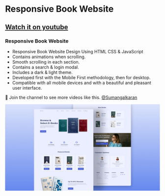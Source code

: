 # Responsive Book Website
## [Watch it on youtube]()
### Responsive Book Website

- Responsive Book Website Design Using HTML CSS & JavaScript
- Contains animations when scrolling.
- Smooth scrolling in each section.
- Contains a search & login modal.
- Includes a dark & light theme.
- Developed first with the Mobile First methodology, then for desktop.
- Compatible with all mobile devices and with a beautiful and pleasant user interface.

💙 Join the channel to see more videos like this. [@Sumangalkaran](https://www.youtube.com/@Sumangalkaran)

![preview img](/preview.png)
